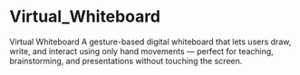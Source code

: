 # Virtual_Whiteboard
Virtual Whiteboard A gesture-based digital whiteboard that lets users draw, write, and interact using only hand movements — perfect for teaching, brainstorming, and presentations without touching the screen.
